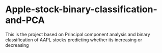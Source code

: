 # Apple-stock-binary-classification-and-PCA
This is the project based on Principal component analysis and binary classification of AAPL stocks predicting whether its increasing or decreasing
